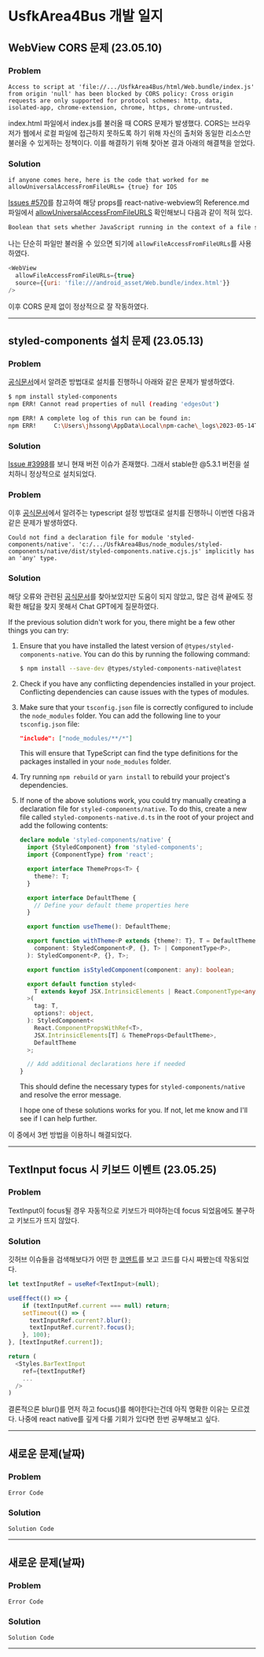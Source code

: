 # UsfkArea4Bus 개발 일지

## WebView CORS 문제 (23.05.10)

### Problem

```
Access to script at 'file://.../UsfkArea4Bus/html/Web.bundle/index.js' from origin 'null' has been blocked by CORS policy: Cross origin requests are only supported for protocol schemes: http, data, isolated-app, chrome-extension, chrome, https, chrome-untrusted.
```

index.html 파일에서 index.js를 불러올 때 CORS 문제가 발생했다. CORS는 브라우저가 웹에서 로컬 파일에 접근하지 못하도록 하기 위해 자신의 출처와 동일한 리소스만 불러올 수 있게하는 정책이다.
이를 해결하기 위해 찾아본 결과 아래의 해결책을 얻었다.

### Solution

```
if anyone comes here, here is the code that worked for me
allowUniversalAccessFromFileURLs= {true} for IOS
```

[Issues #570](https://github.com/react-native-webview/react-native-webview/issues/570)를 참고하여 해당 props를
react-native-webview의 Reference.md 파일에서 [allowUniversalAccessFromFileURLS](https://github.com/react-native-webview/react-native-webview/blob/master/docs/Reference.md#allowUniversalAccessFromFileURLs) 확인해보니 다음과 같이 적혀 있다.

```bash
Boolean that sets whether JavaScript running in the context of a file scheme URL should be allowed to access content from any origin. Including accessing content from other file scheme URLs. The default value is false.
```

나는 단순히 파일만 불러올 수 있으면 되기에 `allowFileAccessFromFileURLs`를 사용하였다.

```js
<WebView
  allowFileAccessFromFileURLs={true}
  source={{uri: 'file:///android_asset/Web.bundle/index.html'}}
/>
```

이후 CORS 문제 없이 정상적으로 잘 작동하였다.

---

## styled-components 설치 문제 (23.05.13)

### Problem

[공식문서](https://styled-components.com/docs/basics#installation)에서 알려준 방법대로 설치를 진행하니 아래와 같은 문제가 발생하였다.

```bash
$ npm install styled-components
npm ERR! Cannot read properties of null (reading 'edgesOut')

npm ERR! A complete log of this run can be found in:
npm ERR!     C:\Users\jhssong\AppData\Local\npm-cache\_logs\2023-05-14T07_00_21_747Z-debug-0.log
```

### Solution

[Issue #3998](https://github.com/styled-components/styled-components/issues/3998)를 보니 현재 버전 이슈가 존재했다. 그래서 stable한 @5.3.1 버전을 설치하니 정상적으로 설치되었다.

### Problem

이후 [공식문서](https://styled-components.com/docs/api#typescript)에서 알려주는 typescript 설정 방법대로 설치를 진행하니 이번엔 다음과 같은 문제가 발생하였다.

```
Could not find a declaration file for module 'styled-components/native'. 'c:/.../UsfkArea4Bus/node_modules/styled-components/native/dist/styled-components.native.cjs.js' implicitly has an 'any' type.
```

### Solution

해당 오류와 관련된 [공식문서](https://styled-components.com/docs/faqs#missing-declarations-for-styledcomponentsnative)를 찾아보았지만 도움이 되지 않았고, 많은 검색 끝에도 정확한 해답을 찾지 못해서 Chat GPT에게 질문하였다.

If the previous solution didn't work for you, there might be a few other things you can try:

1. Ensure that you have installed the latest version of `@types/styled-components-native`. You can do this by running the following command:

   ```bash
   $ npm install --save-dev @types/styled-components-native@latest
   ```

2. Check if you have any conflicting dependencies installed in your project. Conflicting dependencies can cause issues with the types of modules.

3. Make sure that your `tsconfig.json` file is correctly configured to include the `node_modules` folder. You can add the following line to your `tsconfig.json` file:

   ```json
   "include": ["node_modules/**/*"]
   ```

   This will ensure that TypeScript can find the type definitions for the packages installed in your `node_modules` folder.

4. Try running `npm rebuild` or `yarn install` to rebuild your project's dependencies.

5. If none of the above solutions work, you could try manually creating a declaration file for `styled-components/native`. To do this, create a new file called `styled-components-native.d.ts` in the root of your project and add the following contents:

   ```typescript
   declare module 'styled-components/native' {
     import {StyledComponent} from 'styled-components';
     import {ComponentType} from 'react';

     export interface ThemeProps<T> {
       theme?: T;
     }

     export interface DefaultTheme {
       // Define your default theme properties here
     }

     export function useTheme(): DefaultTheme;

     export function withTheme<P extends {theme?: T}, T = DefaultTheme>(
       component: StyledComponent<P, {}, T> | ComponentType<P>,
     ): StyledComponent<P, {}, T>;

     export function isStyledComponent(component: any): boolean;

     export default function styled<
       T extends keyof JSX.IntrinsicElements | React.ComponentType<any>,
     >(
       tag: T,
       options?: object,
     ): StyledComponent<
       React.ComponentPropsWithRef<T>,
       JSX.IntrinsicElements[T] & ThemeProps<DefaultTheme>,
       DefaultTheme
     >;

     // Add additional declarations here if needed
   }
   ```

   This should define the necessary types for `styled-components/native` and resolve the error message.

   I hope one of these solutions works for you. If not, let me know and I'll see if I can help further.

이 중에서 3번 방법을 이용하니 해결되었다.

---

## TextInput focus 시 키보드 이벤트 (23.05.25)

### Problem

TextInput이 focus될 경우 자동적으로 키보드가 떠야하는데 focus 되었음에도 불구하고 키보드가 뜨지 않았다.

### Solution

깃허브 이슈들을 검색해보다가 어떤 한 [코멘트](https://github.com/software-mansion/react-native-screens/issues/472#issuecomment-1239494850)를 보고 코드를 다시 짜봤는데 작동되었다.

```ts
let textInputRef = useRef<TextInput>(null);

useEffect(() => {
    if (textInputRef.current === null) return;
    setTimeout(() => {
      textInputRef.current?.blur();
      textInputRef.current?.focus();
    }, 100);
}, [textInputRef.current]);

return (
  <Styles.BarTextInput
    ref={textInputRef}
    ...
  />
)
```

결론적으론 blur()를 먼저 하고 focus()를 해야한다는건데 아직 명확한 이유는 모르겠다. 나중에 react native를 깊게 다룰 기회가 있다면 한번 공부해보고 싶다.

---

## 새로운 문제(날짜)

### Problem

```
Error Code
```

### Solution

```
Solution Code
```

---

## 새로운 문제(날짜)

### Problem

```
Error Code
```

### Solution

```
Solution Code
```

---
